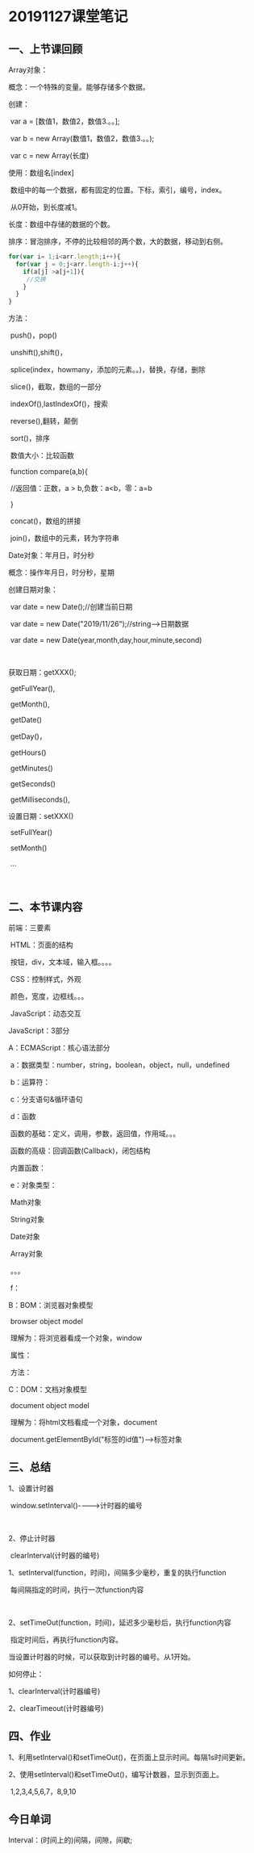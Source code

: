 # 20191127课堂笔记

## 一、上节课回顾

Array对象：

概念：一个特殊的变量。能够存储多个数据。

创建：

​	var a = [数值1，数值2，数值3.。。];

​	var b = new Array(数值1，数值2，数值3.。。);

​	var c = new Array(长度)

使用：数组名[index]

​	数组中的每一个数据，都有固定的位置。下标，索引，编号，index。

​	从0开始，到长度减1。

长度：数组中存储的数据的个数。

排序：冒泡排序，不停的比较相邻的两个数，大的数据，移动到右侧。

```javascript
for(var i= 1;i<arr.length;i++){
  for(var j = 0;j<arr.length-i;j++){
    if(a[j] >a[j+1]){
     //交换 
    }
  }
}
```

方法：

​	push()，pop()

​	unshift(),shift()，

​	splice(index，howmany，添加的元素。。)，替换，存储，删除

​	slice()，截取，数组的一部分

​	indexOf(),lastIndexOf()，搜索

​	reverse(),翻转，颠倒

​	sort()，排序

​		数值大小：比较函数

​		function compare(a,b){	

​			//返回值：正数，a > b,负数：a<b，零：a=b

​		}

​	concat()，数组的拼接

​	join()，数组中的元素，转为字符串

Date对象：年月日，时分秒

概念：操作年月日，时分秒，星期

创建日期对象：

​	var date = new Date();//创建当前日期

​	var date = new Date("2019/11/26");//string-->日期数据

​	var date = new Date(year,month,day,hour,minute,second)

​	

获取日期：getXXX();

​	getFullYear(),

​	getMonth(),

​	getDate()

​	getDay()，

​	getHours()

​	getMinutes()

​	getSeconds()

​	getMilliseconds(),

设置日期：setXXX()

​	setFullYear()

​	setMonth()

​	...

​	

## 二、本节课内容

前端：三要素

​	HTML：页面的结构

​		按钮，div，文本域，输入框。。。。

​	CSS：控制样式，外观

​		颜色，宽度，边框线。。。

​	JavaScript：动态交互



JavaScript：3部分

A：ECMAScript：核心语法部分

​	a：数据类型：number，string，boolean，object，null，undefined

​	b：运算符：

​	c：分支语句&循环语句

​	d：函数

​		函数的基础：定义，调用，参数，返回值，作用域。。。

​		函数的高级：回调函数(Callback)，闭包结构

​		内置函数：

​	e：对象类型：

​		Math对象

​		String对象

​		Date对象

​		Array对象

​		。。。

​	f：

B：BOM：浏览器对象模型

​	browser object model

​	理解为：将浏览器看成一个对象，window

​		属性：

​		方法：

C：DOM：文档对象模型

​	document object model

​	理解为：将html文档看成一个对象，document

​		document.getElementById("标签的id值")-->标签对象





## 三、总结

1、设置计时器

​	window.setInterval()---->计时器的编号

​	

2、停止计时器

​	clearInterval(计时器的编号)





1、setInterval(function，时间)，间隔多少毫秒，重复的执行function

​	每间隔指定的时间，执行一次function内容

​	

2、setTimeOut(function，时间)，延迟多少毫秒后，执行function内容

​	指定时间后，再执行function内容。

当设置计时器的时候，可以获取到计时器的编号。从1开始。

如何停止：

1、clearInterval(计时器编号)

2、clearTimeout(计时器编号)



## 四、作业

1、利用setInterval()和setTimeOut()，在页面上显示时间。每隔1s时间更新。

2、使用setInterval()和setTimeOut()，编写计数器，显示到页面上。

​	1,2,3,4,5,6,7，8,9,10

## 今日单词

Interval：(时间上的)间隔，间隙，间歇;